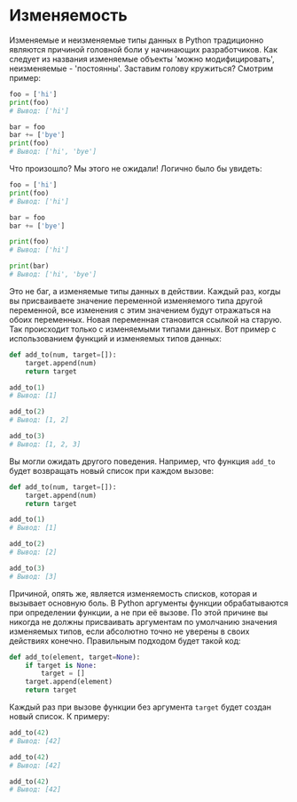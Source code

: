 # Изменяемость

Изменяемые и неизменяемые типы данных в Python традиционно являются причиной
головной боли у начинающих разработчиков. Как следует из названия изменяемые
объекты 'можно модифицировать', неизменяемые - 'постоянны'. Заставим голову
кружиться? Смотрим пример:

```python
foo = ['hi']
print(foo)
# Вывод: ['hi']

bar = foo
bar += ['bye']
print(foo)
# Вывод: ['hi', 'bye']
```

Что произошло? Мы этого не ожидали! Логично было бы увидеть:

```python
foo = ['hi']
print(foo)
# Вывод: ['hi']

bar = foo
bar += ['bye']

print(foo)
# Вывод: ['hi']

print(bar)
# Вывод: ['hi', 'bye']
```

Это не баг, а изменяемые типы данных в действии. Каждый раз, когды вы
присваиваете значение переменной изменяемого типа другой переменной, все
изменения с этим значением будут отражаться на обоих переменных. Новая
переменная становится ссылкой на старую. Так происходит только с изменяемыми
типами данных. Вот пример с использованием функций и изменяемых типов данных:

```python
def add_to(num, target=[]):
    target.append(num)
    return target

add_to(1)
# Вывод: [1]

add_to(2)
# Вывод: [1, 2]

add_to(3)
# Вывод: [1, 2, 3]
```

Вы могли ожидать другого поведения. Например, что функция `add_to` будет
возвращать новый список при каждом вызове:

```python
def add_to(num, target=[]):
    target.append(num)
    return target

add_to(1)
# Вывод: [1]

add_to(2)
# Вывод: [2]

add_to(3)
# Вывод: [3]
```

Причиной, опять же, является изменяемость списков, которая и вызывает основную
боль. В Python аргументы функции обрабатываются при определении функции, а не
при её вызове. По этой причине вы никогда не должны присваивать аргументам по
умолчанию значения изменяемых типов, если абсолютно точно не уверены в своих
действиях конечно. Правильным подходом будет такой код:

```python
def add_to(element, target=None):
    if target is None:
        target = []
    target.append(element)
    return target
```

Каждый раз при вызове функции без аргумента `target` будет создан новый
список. К примеру:

```python
add_to(42)
# Вывод: [42]

add_to(42)
# Вывод: [42]

add_to(42)
# Вывод: [42]
```
